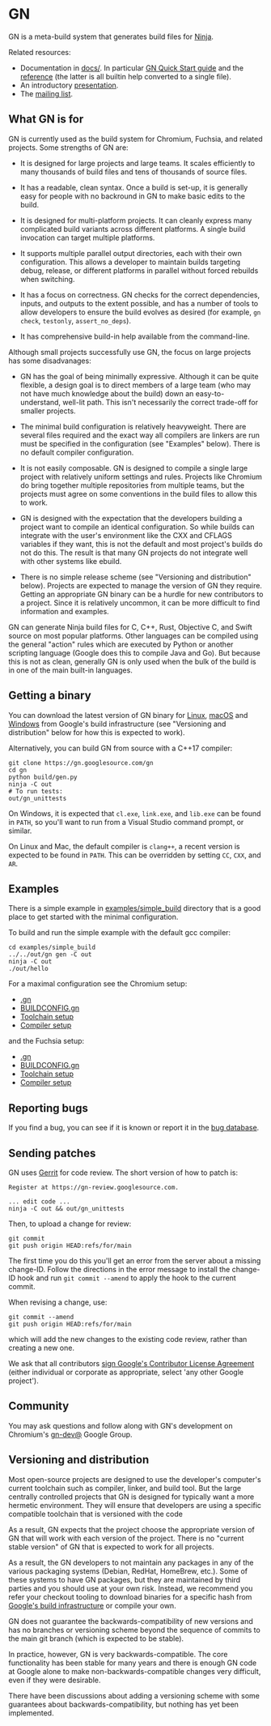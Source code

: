 # GN

GN is a meta-build system that generates build files for
[Ninja](https://ninja-build.org).

Related resources:

  * Documentation in [docs/](https://gn.googlesource.com/gn/+/main/docs/). In
    particular [GN Quick Start
    guide](https://gn.googlesource.com/gn/+/main/docs/quick_start.md)
    and the [reference](https://gn.googlesource.com/gn/+/main/docs/reference.md)
    (the latter is all builtin help converted to a single file).
  * An introductory [presentation](https://docs.google.com/presentation/d/15Zwb53JcncHfEwHpnG_PoIbbzQ3GQi_cpujYwbpcbZo/edit?usp=sharing).
  * The [mailing list](https://groups.google.com/a/chromium.org/forum/#!forum/gn-dev).

## What GN is for

GN is currently used as the build system for Chromium, Fuchsia, and related
projects. Some strengths of GN are:

  * It is designed for large projects and large teams. It scales efficiently to
    many thousands of build files and tens of thousands of source files.

  * It has a readable, clean syntax. Once a build is set-up, it is generally
    easy for people with no backround in GN to make basic edits to the build.

  * It is designed for multi-platform projects. It can cleanly express many
    complicated build variants across different platforms. A single build
    invocation can target multiple platforms.

  * It supports multiple parallel output directories, each with their own
    configuration. This allows a developer to maintain builds targeting debug,
    release, or different platforms in parallel without forced rebuilds when
    switching.

  * It has a focus on correctness. GN checks for the correct dependencies,
    inputs, and outputs to the extent possible, and has a number of tools to
    allow developers to ensure the build evolves as desired (for example, `gn
    check`, `testonly`, `assert_no_deps`).

  * It has comprehensive build-in help available from the command-line.

Although small projects successfully use GN, the focus on large projects has
some disadvanages:

  * GN has the goal of being minimally expressive. Although it can be quite
    flexible, a design goal is to direct members of a large team (who may not
    have much knowledge about the build) down an easy-to-understand, well-lit
    path. This isn't necessarily the correct trade-off for smaller projects.

  * The minimal build configuration is relatively heavyweight. There are several
    files required and the exact way all compilers are linkers are run must be
    specified in the configuration (see "Examples" below). There is no default
    compiler configuration.

  * It is not easily composable. GN is designed to compile a single large
    project with relatively uniform settings and rules. Projects like Chromium
    do bring together multiple repositories from multiple teams, but the
    projects must agree on some conventions in the build files to allow this to
    work.

  * GN is designed with the expectation that the developers building a project
    want to compile an identical configuration. So while builds can integrate
    with the user's environment like the CXX and CFLAGS variables if they want,
    this is not the default and most project's builds do not do this. The result
    is that many GN projects do not integrate well with other systems like
    ebuild.

  * There is no simple release scheme (see "Versioning and distribution" below).
    Projects are expected to manage the version of GN they require. Getting an
    appropriate GN binary can be a hurdle for new contributors to a project.
    Since it is relatively uncommon, it can be more difficult to find
    information and examples.

GN can generate Ninja build files for C, C++, Rust, Objective C, and Swift
source on most popular platforms. Other languages can be compiled using the
general "action" rules which are executed by Python or another scripting
language (Google does this to compile Java and Go). But because this is not as
clean, generally GN is only used when the bulk of the build is in one of the
main built-in languages.

## Getting a binary

You can download the latest version of GN binary for
[Linux](https://chrome-infra-packages.appspot.com/dl/gn/gn/linux-amd64/+/latest),
[macOS](https://chrome-infra-packages.appspot.com/dl/gn/gn/mac-amd64/+/latest) and
[Windows](https://chrome-infra-packages.appspot.com/dl/gn/gn/windows-amd64/+/latest)
from Google's build infrastructure (see "Versioning and distribution" below for
how this is expected to work).

Alternatively, you can build GN from source with a C++17 compiler:

    git clone https://gn.googlesource.com/gn
    cd gn
    python build/gen.py
    ninja -C out
    # To run tests:
    out/gn_unittests

On Windows, it is expected that `cl.exe`, `link.exe`, and `lib.exe` can be found
in `PATH`, so you'll want to run from a Visual Studio command prompt, or
similar.

On Linux and Mac, the default compiler is `clang++`, a recent version is
expected to be found in `PATH`. This can be overridden by setting `CC`, `CXX`,
and `AR`.

## Examples

There is a simple example in [examples/simple_build](examples/simple_build)
directory that is a good place to get started with the minimal configuration.

To build and run the simple example with the default gcc compiler:

    cd examples/simple_build
    ../../out/gn gen -C out
    ninja -C out
    ./out/hello

For a maximal configuration see the Chromium setup:
  * [.gn](https://cs.chromium.org/chromium/src/.gn)
  * [BUILDCONFIG.gn](https://cs.chromium.org/chromium/src/build/config/BUILDCONFIG.gn)
  * [Toolchain setup](https://cs.chromium.org/chromium/src/build/toolchain/)
  * [Compiler setup](https://cs.chromium.org/chromium/src/build/config/compiler/BUILD.gn)

and the Fuchsia setup:
  * [.gn](https://fuchsia.googlesource.com/fuchsia/+/refs/heads/main/.gn)
  * [BUILDCONFIG.gn](https://fuchsia.googlesource.com/fuchsia/+/refs/heads/main/build/config/BUILDCONFIG.gn)
  * [Toolchain setup](https://fuchsia.googlesource.com/fuchsia/+/refs/heads/main/build/toolchain/)
  * [Compiler setup](https://fuchsia.googlesource.com/fuchsia/+/refs/heads/main/build/config/BUILD.gn)

## Reporting bugs

If you find a bug, you can see if it is known or report it in the [bug
database](https://bugs.chromium.org/p/gn/issues/list).

## Sending patches

GN uses [Gerrit](https://www.gerritcodereview.com/) for code review. The short
version of how to patch is:

    Register at https://gn-review.googlesource.com.

    ... edit code ...
    ninja -C out && out/gn_unittests

Then, to upload a change for review:

    git commit
    git push origin HEAD:refs/for/main

The first time you do this you'll get an error from the server about a missing
change-ID. Follow the directions in the error message to install the change-ID
hook and run `git commit --amend` to apply the hook to the current commit.

When revising a change, use:

    git commit --amend
    git push origin HEAD:refs/for/main

which will add the new changes to the existing code review, rather than creating
a new one.

We ask that all contributors
[sign Google's Contributor License Agreement](https://cla.developers.google.com/)
(either individual or corporate as appropriate, select 'any other Google
project').

## Community

You may ask questions and follow along with GN's development on Chromium's
[gn-dev@](https://groups.google.com/a/chromium.org/forum/#!forum/gn-dev)
Google Group.

## Versioning and distribution

Most open-source projects are designed to use the developer's computer's current
toolchain such as compiler, linker, and build tool. But the large
centrally controlled projects that GN is designed for typically want a more
hermetic environment. They will ensure that developers are using a specific
compatible toolchain that is versioned with the code

As a result, GN expects that the project choose the appropriate version of GN
that will work with each version of the project. There is no "current stable
version" of GN that is expected to work for all projects.

As a result, the GN developers to not maintain any packages in any of the
various packaging systems (Debian, RedHat, HomeBrew, etc.). Some of these
systems to have GN packages, but they are maintained by third parties and you
should use at your own risk. Instead, we recommend you refer your checkout
tooling to download binaries for a specific hash from [Google's build
infrastructure](https://chrome-infra-packages.appspot.com/p/gn/gn) or compile
your own.

GN does not guarantee the backwards-compatibility of new versions and has no
branches or versioning scheme beyond the sequence of commits to the main git
branch (which is expected to be stable).

In practice, however, GN is very backwards-compatible. The core functionality
has been stable for many years and there is enough GN code at Google alone to
make non-backwards-compatible changes very difficult, even if they were
desirable.

There have been discussions about adding a versioning scheme with some
guarantees about backwards-compatibility, but nothing has yet been implemented.
